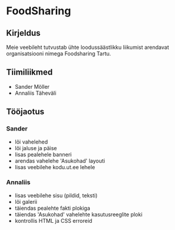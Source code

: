 # FoodSharing

## Kirjeldus

Meie veebileht tutvustab ühte loodussäästlikku liikumist arendavat organisatsiooni nimega Foodsharing Tartu.

## Tiimiliikmed

- Sander Möller
- Annaliis Täheväli

## Tööjaotus

### Sander

- lõi vahelehed
- lõi jaluse ja päise
- lisas pealehele banneri
- arendas vahelehe 'Asukohad' layouti
- lisas veebilehe kodu.ut.ee lehele

### Annaliis

- lisas veebilehe sisu (pildid, teksti)
- lõi galerii
- täiendas pealehte fakti plokiga
- täiendas 'Asukohad' vahelehte kasutusreeglite ploki
- kontrollis HTML ja CSS erroreid
